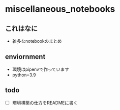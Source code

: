 # miscellaneous_notebooks
## これはなに
- 雑多なnotebookのまとめ  


## enviornment
- 環境はpipenvで作っています
- python=3.9

## todo
- [ ] 環境構築の仕方をREADMEに書く

